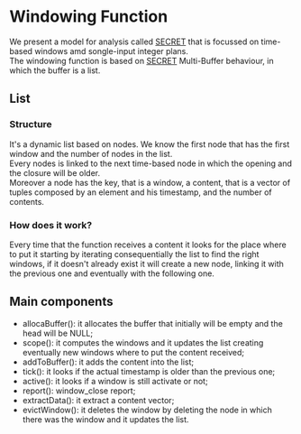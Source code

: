 # Windowing Function
We present a model for analysis called [SECRET](https://people.csail.mit.edu/tatbul/publications/maxstream_vldb10.pdf) that is focussed on time-based windows amd songle-input integer plans.<br>
The windowing function is based on [SECRET](https://people.csail.mit.edu/tatbul/publications/maxstream_vldb10.pdf) Multi-Buffer behaviour, in which the buffer is a list.
## List
### Structure
It's a dynamic list based on nodes. We know the first node that has the first window and the number of nodes in the list.<br> Every nodes is linked to the next time-based node in which the opening and the closure will be older.<br> Moreover a node has the key, that is a window, a content, that is a vector of tuples composed by an element and his timestamp, and the number of contents.
### How does it work?
Every time that the function receives a content it looks for the place where to put it starting by iterating consequentially the list to find the right windows, if it doesn't already exist it will create a new node, linking it with the previous one and eventually with the following one.
## Main components
<ul>
<li>
allocaBuffer(): it allocates the buffer that initially will be empty and the head will be NULL;
</li>
<li>
scope(): it computes the windows and it updates the list creating eventually new windows where to put the content received;
</li>
<li>
addToBuffer(): it adds the content into the list;
</li>
<li>
tick(): it looks if the actual timestamp is older than the previous one;
</li>
<li>
active(): it looks if a window is still activate or not;
</li>
<li>
report(): window_close report;
</li>
<li>
extractData(): it extract a content vector;
</li>
<li>
evictWindow(): it deletes the window by deleting the node in which there was the window and it updates the list.
</li>
